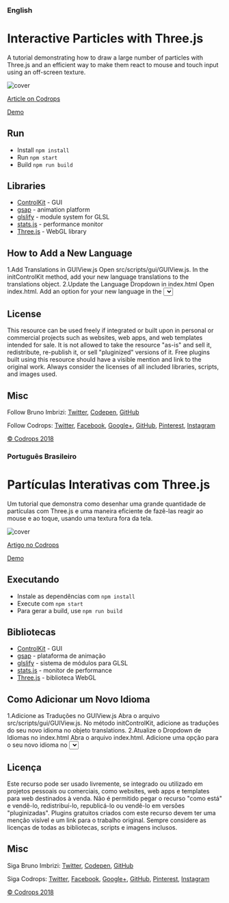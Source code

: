 ### English
# Interactive Particles with Three.js

A tutorial demonstrating how to draw a large number of particles with Three.js and an efficient way to make them react to mouse and touch input using an off-screen texture.

![cover](https://user-images.githubusercontent.com/880280/51060802-de702c00-15e8-11e9-9bff-58b02dc284a3.jpg)

[Article on Codrops](https://tympanus.net/codrops/2019/01/17/interactive-particles-with-three-js/)

[Demo](https://tympanus.net/Tutorials/InteractiveParticles/)


## Run
- Install `npm install`
- Run `npm start`
- Build `npm run build`

## Libraries
- [ControlKit](https://github.com/brunoimbrizi/controlkit.js) - GUI
- [gsap](https://www.npmjs.com/package/gsap) - animation platform
- [glslify](https://github.com/glslify/glslify) - module system for GLSL
- [stats.js](https://github.com/mrdoob/stats.js/) - performance monitor
- [Three.js](https://github.com/mrdoob/three.js/) - WebGL library

## How to Add a New Language
1.Add Translations in GUIView.js
Open src/scripts/gui/GUIView.js.
In the initControlKit method, add your new language translations to the translations object.
2.Update the Language Dropdown in index.html
Open index.html.
Add an option for your new language in the <select> dropdown inside the .language-switch div.
3.Ensure Language Switch Works
When the user selects the new language, it will automatically switch the labels and UI components to the new language based on the translations in GUIView.js.
4.Test the New Language
Run the project.
Select your new language from the dropdown
5.Update the README
Mention your new language option in the README under the "How to Add a New Language" section.

## License
This resource can be used freely if integrated or built upon in personal or commercial projects such as websites, web apps, and web templates intended for sale. It is not allowed to take the resource "as-is" and sell it, redistribute, re-publish it, or sell "pluginized" versions of it. Free plugins built using this resource should have a visible mention and link to the original work. Always consider the licenses of all included libraries, scripts, and images used.

## Misc
Follow Bruno Imbrizi: [Twitter](https://twitter.com/brunoimbrizi/), [Codepen](https://codepen.io/brunoimbrizi/), [GitHub](https://github.com/brunoimbrizi)

Follow Codrops: [Twitter](http://www.twitter.com/codrops), [Facebook](http://www.facebook.com/codrops), [Google+](https://plus.google.com/101095823814290637419), [GitHub](https://github.com/codrops), [Pinterest](http://www.pinterest.com/codrops/), [Instagram](https://www.instagram.com/codropsss/)

[© Codrops 2018](http://www.codrops.com)



### Português Brasileiro

# Partículas Interativas com Three.js

Um tutorial que demonstra como desenhar uma grande quantidade de partículas com Three.js e uma maneira eficiente de fazê-las reagir ao mouse e ao toque, usando uma textura fora da tela.

![cover](https://user-images.githubusercontent.com/880280/51060802-de702c00-15e8-11e9-9bff-58b02dc284a3.jpg)

[Artigo no Codrops](https://tympanus.net/codrops/2019/01/17/interactive-particles-with-three-js/)

[Demo](https://tympanus.net/Tutorials/InteractiveParticles/)


## Executando
- Instale as dependências com `npm install`
- Execute com `npm start`
- Para gerar a build, use `npm run build`

## Bibliotecas
- [ControlKit](https://github.com/brunoimbrizi/controlkit.js) - GUI
- [gsap](https://www.npmjs.com/package/gsap) - plataforma de animação
- [glslify](https://github.com/glslify/glslify) - sistema de módulos para GLSL
- [stats.js](https://github.com/mrdoob/stats.js/) - monitor de performance
- [Three.js](https://github.com/mrdoob/three.js/) - biblioteca WebGL

## Como Adicionar um Novo Idioma
1.Adicione as Traduções no GUIView.js
Abra o arquivo src/scripts/gui/GUIView.js.
No método initControlKit, adicione as traduções do seu novo idioma no objeto translations.
2.Atualize o Dropdown de Idiomas no index.html
Abra o arquivo index.html.
Adicione uma opção para o seu novo idioma no <select> dentro da div .language-switch.
3.Garanta que a Troca de Idioma Funcione
Quando o usuário selecionar o novo idioma, as labels e componentes da interface serão automaticamente atualizados para o novo idioma com base nas traduções em GUIView.js.
4.Teste o Novo Idioma
Execute o projeto.
Selecione o novo idioma no dropdown.
5.Atualize o README
Mencione a opção do novo idioma no README na seção "How to Add a New Language".

## Licença
Este recurso pode ser usado livremente, se integrado ou utilizado em projetos pessoais ou comerciais, como websites, web apps e templates para web destinados à venda. Não é permitido pegar o recurso "como está" e vendê-lo, redistribuí-lo, republicá-lo ou vendê-lo em versões "pluginizadas". Plugins gratuitos criados com este recurso devem ter uma menção visível e um link para o trabalho original. Sempre considere as licenças de todas as bibliotecas, scripts e imagens inclusos.

## Misc
Siga Bruno Imbrizi: [Twitter](https://twitter.com/brunoimbrizi/), [Codepen](https://codepen.io/brunoimbrizi/), [GitHub](https://github.com/brunoimbrizi) 

Siga Codrops: [Twitter](http://www.twitter.com/codrops), [Facebook](http://www.facebook.com/codrops), [Google+](https://plus.google.com/101095823814290637419), [GitHub](https://github.com/codrops), [Pinterest](http://www.pinterest.com/codrops/), [Instagram](https://www.instagram.com/codropsss/)

[© Codrops 2018](http://www.codrops.com)
